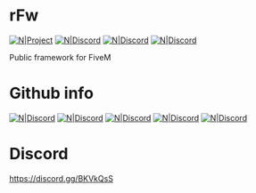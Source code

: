 # rFw

[![N|Project](https://img.shields.io/badge/rFw-FiveM%20Framework-green)](https://github.com/TayDev/rFw)
[![N|Discord](https://img.shields.io/discord/731533946059489400?color=green&label=Discord&style=flat-square)](https://discord.gg/BKVkQsS)
[![N|Discord](https://img.shields.io/github/repo-size/TayzDev/rFw?style=flat-square)](https://discord.gg/BKVkQsS)
[![N|Discord](https://img.shields.io/github/v/release/TayzDev/rFw?style=for-the-badge)](https://discord.gg/BKVkQsS)

Public framework for FiveM

# Github info


[![N|Discord](https://img.shields.io/github/commit-activity/m/TayzDev/rFw)](https://discord.gg/BKVkQsS)
[![N|Discord](https://img.shields.io/github/contributors/TayzDev/rFw)](https://discord.gg/BKVkQsS)
[![N|Discord](https://img.shields.io/github/last-commit/TayzDev/rFw)](https://discord.gg/BKVkQsS)
[![N|Discord](https://img.shields.io/maintenance/yes/2022)](https://discord.gg/BKVkQsS)
[![N|Discord](https://img.shields.io/github/languages/top/TayzDev/rFw)](https://discord.gg/BKVkQsS)

# Discord
https://discord.gg/BKVkQsS
